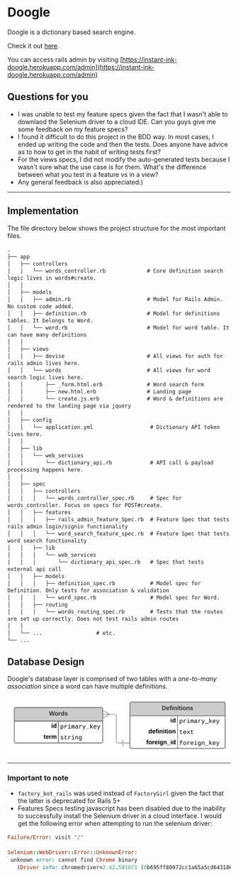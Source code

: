 # Doogle
Doogle is a dictionary based search engine. 

Check it out [here](https://instant-ink-doogle.herokuapp.com/).

You can access rails admin by visiting [https://instant-ink-doogle.herokuapp.com/admin](https://instant-ink-doogle.herokuapp.com/admin)


## Questions for you
- I was unable to test my feature specs given the fact that I wasn't able to downlaod 
the Selenium driver to a cloud IDE. Can you guys give me some feedback on my feature specs?
- I found it difficult to do this project in the BDD way. In most cases, I ended up writing the code and then the tests. Does anyone have advice as to how to get in the habit of writing tests first?
- For the views specs, I did not modify the auto-generated tests because I wasn't sure what the use case is for them. What's the difference between what you test in a feature vs in a view?
- Any general feedback is also appreciated:)

----------

## Implementation
The file directory below shows the project structure for the most important files.
```
.
├── app 
│   ├── controllers
│   │   └── words_controller.rb             # Core definition search logic lives in words#create.
│   │
│   ├── models
│   │   ├── admin.rb                        # Model for Rails Admin. No custom code added.
│   │   ├── definition.rb                   # Model for definitions tables. It belongs to Word. 
│   │   └── word.rb                         # Model for word table. It can have many definitions
│   │
│   ├── views
│   │   ├── devise                          # All views for auth for rails admin lives here.
│   │   └── words                           # All views for word search logic lives here.
│   │       ├── _form.html.erb              # Word search form
│   │       ├── new.html.erb                # Landing page
│   │       └── create.js.erb               # Word & definitions are rendered to the landing page via jquery 
│   │
│   ├── config
│   │   └── application.yml                  # Dictionary API token lives here.
│   │
│   ├── lib
│   │   └── web_services           
│   │       └── dictionary_api.rb            # API call & payload processing happens here.
│   │ 
│   ├── spec
│   │   ├── controllers          
│   │   │   └── words_controller_spec.rb     # Spec for words_controller. Focus on specs for POST#create.
│   │   ├── features          
│   │   │   ├── rails_admin_feature_Spec.rb  # Feature Spec that tests rails admin login/signin functionality
│   │   │   └── word_search_feature_spec.rb  # Feature Spec that tests word search functionality
│   │   ├── lib          
│   │   │   └── web_services         
|   │   │       └── dictionary_api_spec.rb   # Spec that tests external api call 
│   │   ├── models          
│   │   │   ├── definition_spec.rb           # Model spec for Definition. Only tests for association & validation
│   │   │   └── word_spec.rb                 # Model spec for Word. 
│   │   ├── routing          
│   │   │   └── words_routing_spec.rb        # Tests that the routes are set up correctly. Does not test rails admin routes
│   │ 
│   └── ...                 # etc.
└── ...

```


## Database Design
Doogle's database layer is comprised of two tables with a *one-to-many association* since a 
word can have multiple definitions. 

![Database Design](/app/assets/images/documentation/database_design.png)

----

### Important to note
* `factory_bot_rails` was used instead of `FactoryGirl` given the fact that the latter is deprecated for Rails 5+
* Features Specs testing javascript has been disabled due to the inability to successfully install the Selenium driver in a cloud interface. I would get the following error when attempting to run the selenium driver:
```ruby
Failure/Error: visit "/"

Selenium::WebDriver::Error::UnknownError:
 unknown error: cannot find Chrome binary
   (Driver info: chromedriver=2.42.591071 (0b695ff80972cc1a65a5cd643186d2ae582cd4ac),platform=Linux 4.14.62-65.117.amzn1.x86_64 x86_64)
```